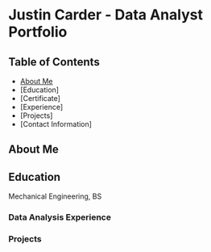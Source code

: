 # Justin Carder - Data Analyst Portfolio

## Table of Contents
- [About Me](https://github.com/JustinCarder/portfolio/blob/main/README.md#about-me)
- [Education]
- [Certificate]
- [Experience]
- [Projects]
- [Contact Information]

## About Me 

## Education
Mechanical Engineering, BS

### Data Analysis Experience

### Projects

